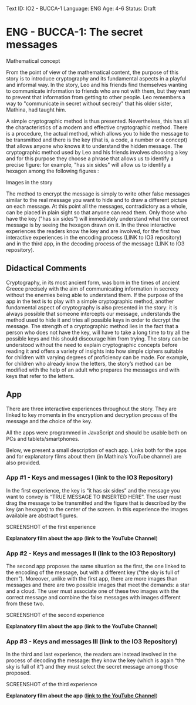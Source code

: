 Text ID: IO2 - BUCCA-1
Language: ENG
Age: 4-6 
Status: Draft 

# ENG - BUCCA-1: The secret messages

Mathematical concept 


From the point of view of the mathematical content, the purpose of this story is to introduce cryptography and its fundamental aspects in a playful and informal way. In the story, Leo and his friends find themselves wanting to communicate information to friends who are not with them, but they want to prevent that information from getting to other people. Leo remembers a way to "communicate in secret without secrecy" that his older sister, Mathina, had taught him.

A simple cryptographic method is thus presented. Nevertheless, this has all the characteristics of a modern and effective cryptographic method. There is a procedure, the actual method, which allows you to hide the message to be transmitted and there is the key (that is, a code, a number or a concept) that allows anyone who knows it to understand the hidden message. The cryptographic method used by Leo and his friends involves choosing a key and for this purpose they choose a phrase that allows us to identify a precise figure: for example, "has six sides" will allow us to identify a hexagon among the following figures :

Images in the story

The method to encrypt the message is simply to write other false messages similar to the real message you want to hide and to draw a different picture on each message. At this point all the messages, contradictory as a whole, can be placed in plain sight so that anyone can read them. Only those who have the key ("has six sides") will immediately understand what the correct message is by seeing the hexagon drawn on it. In the three interactive experiences the readers know the key and are involved, for the first two interactive experiences in the encoding process (LINK to IO3 repository) and in the third app, in the decoding process of the message (LINK to IO3 repository).


## Didactical Comments

Cryptography, in its most ancient form, was born in the times of ancient Greece precisely with the aim of communicating information in secrecy without the enemies being able to understand them. If the purpose of the app in the text is to play with a simple cryptographic method, another fundamental aspect of cryptography is also presented in the story: it is always possible that someone intercepts our message, understands the method used to hide it and tries all possible keys in order to decrypt the message. The strength of a cryptographic method lies in the fact that a person who does not have the key, will have to take a long time to try all the possible keys and this should discourage him from trying. The story can be understood without the need to explain cryptographic concepts before reading it and offers a variety of insights into how simple ciphers suitable for children with varying degrees of proficiency can be made. For example, for children who already know the letters, the story’s method can be modified with the help of an adult who prepares the messages and with keys that refer to the letters.


## App

There are three interactive experiences throughout the story. They are linked to key moments in the encryption and decryption process of the message and the choice of the key.

All the apps were programmed in JavaScript and should be usable both on PCs and tablets/smartphones.

Below, we present a small description of each app. Links both for the apps and for explanatory films about them (in Mathina’s YouTube channel) are also provided.


### App #1 - Keys and messages I (**link to the IO3 Repository**)

In the first experience, the key is “it has six sides” and the message you want to convey is “TRUE MESSAGE TO INSERTED HERE”. The user must drag the message to be transmitted and the figure that is described by the key (an hexagon) to the center of the screen. In this experience the images available are abstract figures.

SCREENSHOT of the first experience

**Explanatory film about the app** (**link to the YouTube Channel**)


### App #2 - Keys and messages II (**link to the IO3 Repository**)

The second app proposes the same situation as the first, the one linked to the encoding of the message, but with a different key ("the sky is full of them"). Moreover, unlike with the first app, there are more images than messages and there are two possible images that meet the demands: a star and a cloud. The user must associate one of these two images with the correct message and combine the false messages with images different from these two.

SCREENSHOT of the second experience

**Explanatory film about the app** (**link to the YouTube Channel**)


### App #3 - Keys and messages III (**link to the IO3 Repository**)

In the third and last experience, the readers are instead involved in the process of decoding the message: they know the key (which is again “the sky is full of it”) and they must select the secret message among those proposed.

SCREENSHOT of the third experience

**Explanatory film about the app** (**<span style="text-decoration:underline;">link to the YouTube Channel</span>**)
